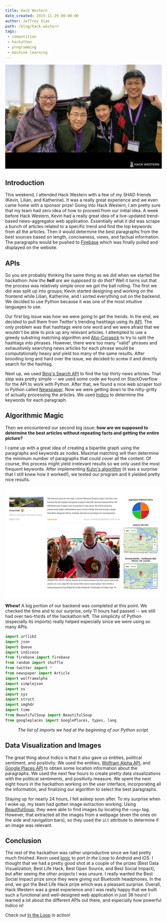 ```yaml
---
title: Hack Western
date_created: 2015-11-29 00:00:00
author: Jeffrey Xiao
path: /blog/hack-western
tags:
 - competition
 - hackathon
 - programming
 - machine learning
---
```


![Hack Western Team](images/hack-western.jpg "Hack Western Team")

## Introduction

This weekend, I attended Hack Western with a few of my SHAD friends (Kevin, Lilian, and Katherine).
It was a really great experience and we even came home with a sponsor prize! Going into Hack
Western, I am pretty sure that my team had zero idea of how to proceed from our initial idea. A week
before Hack Western, Kevin had a really great idea of a live-updated trend-based news-aggregator web
application. Essentially what it did was scrape a bunch of articles related to a specific trend and
find the top keywords from all the articles. Then it would determine the best paragraphs from the
best sources based on length, conciseness, views, and factual information. The paragraphs would be
pushed to [Firebase](http://firebase.com/) which was finally pulled and displayed on the website.

## APIs

So you are probably thinking the same thing as we did when we started the hackathon: _how the
**hell** are we supposed to do that?_ Well it turns out that the process was relatively simple once
we got the ball rolling. The first we did was split up into groups; Kevin started designing and
working on the frontend while Lilian, Katherine, and I sorted everything out on the backend. We
decided to use Python because it was one of the most intuitive languages to use.

Our first big issue was how we were going to get the trends. In the end, we decided to pull them
from Twitter's trending hashtags using its [API](https://dev.twitter.com/rest/public). The only
problem was that hashtags were one word and we were afraid that we wouldn't be able to pick up any
relevant articles. I attempted to use a greedy substring matching algorithm and
[Aho-Corasick](https://github.com/jeffrey-xiao/Competitive-Programming/blob/master/src/codebook/string/AhoCorasick.java)
to try to split the hashtags into phrases. However, there were too many "valid" phrases and
exhaustively searching news articles for each phrase would be computationally heavy and yield too
many of the same results. After brooding long and hard over the issue, we decided to screw it and
directly search for the hashtag.

Next up, we used [Bing's Search API](http://datamarket.azure.com/dataset/bing/search) to find the
top thirty news articles. That step was pretty simple -- we used some code we found on StackOverflow
for the API to work with Python. After that, we found a nice web scraper tool in Python called
[Newspaper](https://github.com/codelucas/newspaper). Now we were getting down to the nitty-gritty of
actually processing the articles. We used [Indico](https://indico.io/) to determine the keywords for
each paragraph.

## Algorithmic Magic

Then we encountered our second big issue: **how are we supposed to determine the best articles
without repeating facts and getting the entire picture?**

I came up with a great idea of creating a bipartite graph using the paragraphs and keywords as
nodes. Maximal matching will then determine the minimum number of paragraphs that could cover all
the content. Of course, this process might yield irrelevant results so we only used the most
frequent keywords. After implementing [Kuhn's
algorithm](https://github.com/jeffrey-xiao/Competitive-Programming/blob/master/src/codebook/graph/network/MaxBipartiteMatchingKuhn.java)
(it was a surprise that I still knew how it worked!), we tested our program and it yielded pretty
nice results.

![Jim Kyte Entry](images/jim-kyte-entry.jpg "Jim Kyte Entry")

**Whew!** A big portion of our backend was completed at this point. We checked the time and to our
surprise, only 11 hours had passed -- we still had over two-thirds of the hackathon left. The
simplicity of Python (especially its imports) really helped especially since we were using so many
APIs.

```python
import urllib2
import json
import Queue
import indicoio
from firebase import firebase
from random import shuffle
from twitter import *
from newspaper import Article
import wolframalpha
import simplejson
import os
import sys
import struct
import imghdr
import time
from BeautifulSoup import BeautifulSoup
from googleplaces import GooglePlaces, types, lang
```
_<center>The list of imports we had at the beginning of our Python script.</center>_

## Data Visualization and Images

The great thing about Indico is that it also gave us entities, political sentiment, and positivity.
We used the entities, [Wolfram Alpha API](http://products.wolframalpha.com/developers/), and [Google
Places API](https://developers.google.com/places/) to obtain some location information about the
paragraphs. We used the next few hours to create pretty data visualizations with the political
sentiments, and positivity measure. We spent the next eight hours in the hackathon working on the
user interface, incorporating all the information, and finalizing our algorithm to select the best
paragraphs.

Staying up for nearly 24 hours, I fell asleep soon after. To my surprise when I woke up, my team had
gotten image extraction working. Using
[BeautifulSoup](http://www.crummy.com/software/BeautifulSoup/), they were able to find images by
locating the `<img>` tag. However, that extracted all the images from a webpage (even the ones on
the side and navigation bars), so they used the `alt` attribute to determine if an image was
relevant.

## Conclusion

The rest of the hackathon was rather unproductive since we had pretty much finished. Kevin used
[Ionic](http://ionicframework.com/) to port *In the Loop* to Android and iOS. I thought that we had
a pretty good shot at a couple of the prizes (Best Data Visualization, Best Life Hack, Best Open
Source, and Best Social Impact), but after seeing the other projects I was unsure. I really wanted
the Best Social Impact prize since they were giving out Bluetooth headphones. In the end, we got the
Best Life Hack prize which was a pleasant surprise. Overall, Hack Western was a great experience and
I was really happy that we built such a functional and well-designed web application in just 36
hours! I learned a lot about the different APIs out there, and especially how powerful Indico is!

Check out [In the Loop](http://beintheloop.me/) in action!
